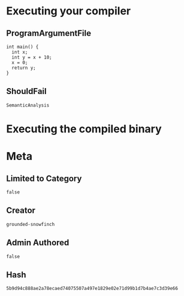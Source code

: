 # Executing your compiler

## ProgramArgumentFile

```
int main() {
  int x;
  int y = x + 10;
  x = 0;
  return y;
}
```

## ShouldFail

```
SemanticAnalysis
```

# Executing the compiled binary

# Meta

## Limited to Category

```
false
```

## Creator

```
grounded-snowfinch
```

## Admin Authored

```
false
```

## Hash

```
5b9d94c888ae2a78ecaed74075507a497e1829e02e71d99b1d7b4ae7c3d39e66
```
